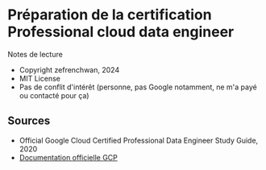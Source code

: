 # Préparation de la certification Professional cloud data engineer 

Notes de lecture 


* Copyright zefrenchwan, 2024
* MIT License
* Pas de conflit d'intérêt (personne, pas Google notamment, ne m'a payé ou contacté pour ça)

## Sources

* Official Google Cloud Certified Professional Data Engineer Study Guide, 2020
* [Documentation officielle GCP](https://cloud.google.com/storage/docs/introduction?hl=fr)
